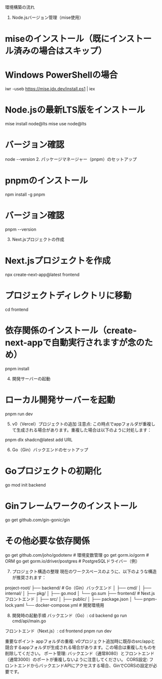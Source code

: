 

環境構築の流れ
1. Node.jsバージョン管理（mise使用）

# miseのインストール（既にインストール済みの場合はスキップ）
# Windows PowerShellの場合
iwr -useb https://mise.jdx.dev/install.ps1 | iex

# Node.jsの最新LTS版をインストール
mise install node@lts
mise use node@lts

# バージョン確認
node --version
2. パッケージマネージャー（pnpm）のセットアップ

# pnpmのインストール
npm install -g pnpm

# バージョン確認
pnpm --version

3. Next.jsプロジェクトの作成

# Next.jsプロジェクトを作成
npx create-next-app@latest frontend

# プロジェクトディレクトリに移動
cd frontend

# 依存関係のインストール（create-next-appで自動実行されますが念のため）
pnpm install

4. 開発サーバーの起動

# ローカル開発サーバーを起動
pnpm run dev

5. v0（Vercel）プロジェクトの追加
注意点: この時点でappフォルダが重複して生成される場合があります。重複した場合は以下のように対処します：

pnpm dlx shadcn@latest add URL

6. Go（Gin）バックエンドのセットアップ

# Goプロジェクトの初期化
go mod init backend

# Ginフレームワークのインストール
go get github.com/gin-gonic/gin

# その他必要な依存関係
go get github.com/joho/godotenv  # 環境変数管理
go get gorm.io/gorm             # ORM
go get gorm.io/driver/postgres  # PostgreSQLドライバー（例）

7. プロジェクト構造の整理
現在のワークスペースのように、以下のような構造が推奨されます：

project-root/
├── backend/           # Go（Gin）バックエンド
│   ├── cmd/
│   ├── internal/
│   ├── pkg/
│   ├── go.mod
│   └── go.sum
├── frontend/          # Next.js フロントエンド
│   ├── src/
│   ├── public/
│   ├── package.json
│   └── pnpm-lock.yaml
└── docker-compose.yml # 開発環境用

8. 開発時の起動手順
バックエンド（Go）:
cd backend
go run cmd/api/main.go

フロントエンド（Next.js）:
cd frontend
pnpm run dev

重要なポイント
appフォルダの重複: v0プロジェクト追加時に既存のsrc/appと競合するappフォルダが生成される場合があります。この場合は重複したものを削除してください。
ポート管理: バックエンド（通常8080）とフロントエンド（通常3000）のポートが重複しないように注意してください。
CORS設定: フロントエンドからバックエンドAPIにアクセスする場合、GinでCORSの設定が必要です。
